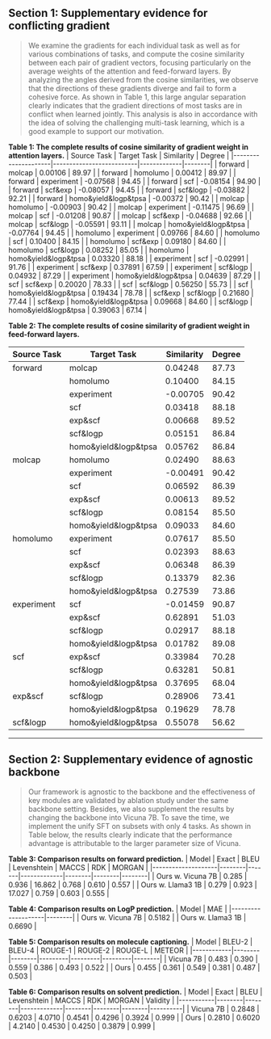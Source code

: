 ## Section 1: Supplementary evidence for conflicting gradient

> We examine the gradients for each individual task as well as for various combinations of tasks, and compute the cosine similarity between each pair of gradient vectors, focusing particularly on the average weights of the attention and feed-forward layers. By analyzing the angles derived from the cosine similarities, we observe that the directions of these gradients diverge and fail to form a cohesive force. As shown in Table 1, this large angular separation clearly indicates that the gradient directions of most tasks are in conflict when learned jointly. This analysis is also in accordance with the idea of solving the challenging multi-task learning, which is a good example to support our motivation.

**Table 1: The complete results of cosine similarity of gradient weight in attention layers.**
| Source Task         | Target Task              | Similarity  | Degree |
|---------------------|--------------------------|-------------|--------|
| forward             | molcap                   | 0.00106     | 89.97  |
| forward             | homolumo                 | 0.00412     | 89.97  |
| forward             | experiment               | -0.07568    | 94.45  |
| forward             | scf                      | -0.08154    | 94.90  |
| forward             | scf&exp                  | -0.08057    | 94.45  |
| forward             | scf&logp                 | -0.03882    | 92.21  |
| forward             | homo&yield&logp&tpsa     | -0.00372    | 90.42  |
| molcap              | homolumo                 | -0.00903    | 90.42  |
| molcap              | experiment               | -0.11475    | 96.69  |
| molcap              | scf                      | -0.01208    | 90.87  |
| molcap              | scf&exp                  | -0.04688    | 92.66  |
| molcap              | scf&logp                 | -0.05591    | 93.11  |
| molcap              | homo&yield&logp&tpsa     | -0.07764    | 94.45  |
| homolumo            | experiment               | 0.09766     | 84.60  |
| homolumo            | scf                      | 0.10400     | 84.15  |
| homolumo            | scf&exp                  | 0.09180     | 84.60  |
| homolumo            | scf&logp                 | 0.08252     | 85.05  |
| homolumo            | homo&yield&logp&tpsa     | 0.03320     | 88.18  |
| experiment          | scf                      | -0.02991    | 91.76  |
| experiment          | scf&exp                  | 0.37891     | 67.59  |
| experiment          | scf&logp                 | 0.04932     | 87.29  |
| experiment          | homo&yield&logp&tpsa     | 0.04639     | 87.29  |
| scf                 | scf&exp                  | 0.20020     | 78.33  |
| scf                 | scf&logp                 | 0.56250     | 55.73  |
| scf                 | homo&yield&logp&tpsa     | 0.19434     | 78.78  |
| scf&exp             | scf&logp                 | 0.21680     | 77.44  |
| scf&exp             | homo&yield&logp&tpsa     | 0.09668     | 84.60  |
| scf&logp            | homo&yield&logp&tpsa     | 0.39063     | 67.14  |

**Table 2: The complete results of cosine similarity of gradient weight in feed-forward layers.**

| Source Task               | Target Task                | Similarity | Degree |
|--------------------------|----------------------------|------------|--------|
| forward                  | molcap                     | 0.04248    | 87.73  |
|                          | homolumo                   | 0.10400    | 84.15  |
|                          | experiment                 | -0.00705   | 90.42  |
|                          | scf                        | 0.03418    | 88.18  |
|                          | exp&scf                    | 0.00668    | 89.52  |
|                          | scf&logp                   | 0.05151    | 86.84  |
|                          | homo&yield&logp&tpsa       | 0.05762    | 86.84  |
| molcap                   | homolumo                   | 0.02490    | 88.63  |
|                          | experiment                 | -0.00491   | 90.42  |
|                          | scf                        | 0.06592    | 86.39  |
|                          | exp&scf                    | 0.00613    | 89.52  |
|                          | scf&logp                   | 0.08154    | 85.50  |
|                          | homo&yield&logp&tpsa       | 0.09033    | 84.60  |
| homolumo                 | experiment                 | 0.07617    | 85.50  |
|                          | scf                        | 0.02393    | 88.63  |
|                          | exp&scf                    | 0.06348    | 86.39  |
|                          | scf&logp                   | 0.13379    | 82.36  |
|                          | homo&yield&logp&tpsa       | 0.27539    | 73.86  |
| experiment               | scf                        | -0.01459   | 90.87  |
|                          | exp&scf                    | 0.62891    | 51.03  |
|                          | scf&logp                   | 0.02917    | 88.18  |
|                          | homo&yield&logp&tpsa       | 0.01782    | 89.08  |
| scf                      | exp&scf                    | 0.33984    | 70.28  |
|                          | scf&logp                   | 0.63281    | 50.81  |
|                          | homo&yield&logp&tpsa       | 0.37695    | 68.04  |
| exp&scf                  | scf&logp                   | 0.28906    | 73.41  |
|                          | homo&yield&logp&tpsa       | 0.19629    | 78.78  |
| scf&logp                 | homo&yield&logp&tpsa       | 0.55078    | 56.62  |

-------------------------

## Section 2: Supplementary evidence of agnostic backbone

> Our framework is agnostic to the backbone and the effectiveness of key modules are validated by ablation study under the same backbone setting. Besides, we also supplement the results by changing the backbone into Vicuna 7B. To save the time, we implement the unify SFT on subsets with only 4 tasks. As shown in Table below, the results clearly indicate that the performance advantage is attributable to the larger parameter size of Vicuna.

**Table 3: Comparison results on forward prediction.**
| Model              | Exact | BLEU  | Levenshtein | MACCS | RDK   | MORGAN |
|--------------------|--------|-------|-------------|--------|--------|--------|
| Ours w. Vicuna 7B  | 0.285  | 0.936 | 16.862      | 0.768 | 0.610 | 0.557  |
| Ours w. Llama3 1B  | 0.279  | 0.923 | 17.027      | 0.759 | 0.603 | 0.555  |

**Table 4: Comparison results on LogP prediction.**
| Model              | MAE    |
|--------------------|--------|
| Ours w. Vicuna 7B  | 0.5182 |
| Ours w. Llama3 1B  | 0.6690 |

**Table 5: Comparison results on molecule captioning.**
| Model      | BLEU-2 | BLEU-4 | ROUGE-1 | ROUGE-2 | ROUGE-L | METEOR |
|------------|--------|--------|---------|---------|---------|--------|
| Vicuna 7B  | 0.483  | 0.390  | 0.559   | 0.386   | 0.493   | 0.522  |
| Ours       | 0.455  | 0.361  | 0.549   | 0.381   | 0.487   | 0.503  |

**Table 6: Comparison results on solvent prediction.**
| Model     | Exact  | BLEU   | Levenshtein | MACCS  | RDK    | MORGAN | Validity |
|-----------|--------|--------|-------------|--------|--------|--------|----------|
| Vicuna 7B | 0.2848 | 0.6203 | 4.0710      | 0.4541 | 0.4296 | 0.3924 | 0.999    |
| Ours      | 0.2810 | 0.6020 | 4.2140      | 0.4530 | 0.4250 | 0.3879 | 0.999    |

